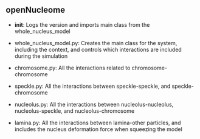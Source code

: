 ## openNucleome

- __init__: Logs the version and imports main class from the whole_nucleus_model

- whole_nucleus_model.py: Creates the main class for the system, including the context, and controls which interactions are included during the simulation

- chromosome.py: All the interactions related to chromosome-chromosome

- speckle.py: All the interactions between speckle-speckle, and speckle-chromosome

- nucleolus.py: All the interactions between nucleolus-nucleolus, nucleolus-speckle, and nucleolus-chromosome

- lamina.py: All the interactions between lamina-other particles, and includes the nucleus deformation force when squeezing the model
